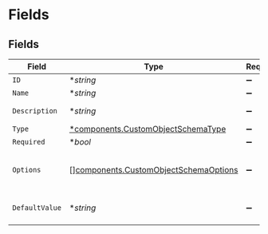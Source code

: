 # Fields


## Fields

| Field                                                                                          | Type                                                                                           | Required                                                                                       | Description                                                                                    | Example                                                                                        |
| ---------------------------------------------------------------------------------------------- | ---------------------------------------------------------------------------------------------- | ---------------------------------------------------------------------------------------------- | ---------------------------------------------------------------------------------------------- | ---------------------------------------------------------------------------------------------- |
| `ID`                                                                                           | **string*                                                                                      | :heavy_minus_sign:                                                                             | N/A                                                                                            | field_123                                                                                      |
| `Name`                                                                                         | **string*                                                                                      | :heavy_minus_sign:                                                                             | N/A                                                                                            | project_name                                                                                   |
| `Description`                                                                                  | **string*                                                                                      | :heavy_minus_sign:                                                                             | N/A                                                                                            | Name of the project                                                                            |
| `Type`                                                                                         | [*components.CustomObjectSchemaType](../../models/components/customobjectschematype.md)        | :heavy_minus_sign:                                                                             | N/A                                                                                            | string                                                                                         |
| `Required`                                                                                     | **bool*                                                                                        | :heavy_minus_sign:                                                                             | N/A                                                                                            | true                                                                                           |
| `Options`                                                                                      | [][components.CustomObjectSchemaOptions](../../models/components/customobjectschemaoptions.md) | :heavy_minus_sign:                                                                             | Options for select and multiselect types                                                       |                                                                                                |
| `DefaultValue`                                                                                 | **string*                                                                                      | :heavy_minus_sign:                                                                             | Default value for the field                                                                    | New Project                                                                                    |